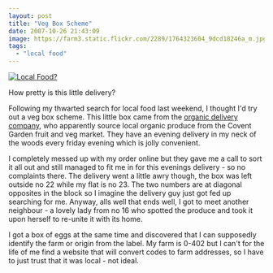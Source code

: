 ```yaml
---
layout: post
title: "Veg Box Scheme"
date: 2007-10-26 21:43:09
image: https://farm3.static.flickr.com/2289/1764323604_9dcd18246a_m.jpg
tags:
  - "local food"
---
```


[![Local Food?](https://farm3.static.flickr.com/2289/1764323604_9dcd18246a_m.jpg)](https://www.flickr.com/photos/warriorwomen/1764323604/)

How pretty is this little delivery?

Following my thwarted search for local food last weekend, I thought I'd try out a veg box scheme. This little box came from the [organic delivery company](https://www.organicdelivery.co.uk), who apparently source local organic produce from the Covent Garden fruit and veg market. They have an evening delivery in my neck of the woods every friday evening which is jolly convenient.

I completely messed up with my order online but they gave me a call to sort it all out and still managed to fit me in for this evenings delivery - so no complaints there. The delivery went a little awry though, the box was left outside no 22 while my flat is no 23. The two numbers are at diagonal opposites in the block so I imagine the delivery guy just got fed up searching for me. Anyway, alls well that ends well, I got to meet another neighbour - a lovely lady from no 16 who spotted the produce and took it upon herself to re-unite it with its home.

I got a box of eggs at the same time and discovered that I can supposedly identify the farm or origin from the label. My farm is 0-402 but I can't for the life of me find a website that will convert codes to farm addresses, so I have to just trust that it was local - not ideal.
